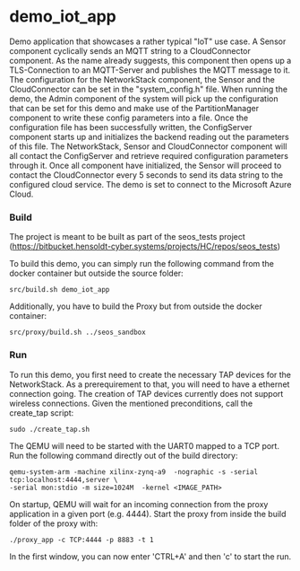 # demo_iot_app

Demo application that showcases a rather typical "IoT" use case. A Sensor component cyclically sends an MQTT string to a CloudConnector component. As the name already suggests, this component then opens up a TLS-Connection to an MQTT-Server and publishes the MQTT message to it.
The configuration for the NetworkStack component, the Sensor and the CloudConnector can be set in the "system_config.h" file.
When running the demo, the Admin component of the system will pick up the configuration that can be set for this demo and make use of the PartitionManager component to write these config parameters into a file. Once the configuration file has been successfully written, the ConfigServer component starts up and initializes the backend reading out the parameters of this file. The NetworkStack, Sensor and CloudConnector component will all contact the ConfigServer and retrieve required configuration parameters through it.
Once all component have initialized, the Sensor will proceed to contact the CloudConnector every 5 seconds to send its data string to the configured cloud service.
The demo is set to connect to the Microsoft Azure Cloud.


### Build

The project is meant to be built as part of the seos_tests project
(https://bitbucket.hensoldt-cyber.systems/projects/HC/repos/seos_tests)

To build this demo, you can simply run the following command from the docker container but outside the source folder:

    src/build.sh demo_iot_app

Additionally, you have to build the Proxy but from outside the docker container:

    src/proxy/build.sh ../seos_sandbox

### Run

To run this demo, you first need to create the necessary TAP devices for the NetworkStack. As a prerequirement to that, you will need to have a ethernet connection going. The creation of TAP devices currently does not support wireless connections.
Given the mentioned preconditions, call the create_tap script:

    sudo ./create_tap.sh

The QEMU will need to be started with the UART0 mapped to a TCP port. Run the following command directly out of the build directory:

    qemu-system-arm -machine xilinx-zynq-a9  -nographic -s -serial tcp:localhost:4444,server \
    -serial mon:stdio -m size=1024M  -kernel <IMAGE_PATH>

On startup, QEMU will wait for an incoming connection from the proxy application in a given port (e.g. 4444).
Start the proxy from inside the build folder of the proxy with:

    ./proxy_app -c TCP:4444 -p 8883 -t 1

In the first window, you can now enter 'CTRL+A' and then 'c' to start the run.